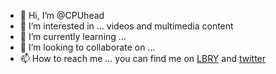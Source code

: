 - 👋 Hi, I’m @CPUhead
- 👀 I’m interested in ... videos and multimedia content
- 🌱 I’m currently learning ...
- 💞️ I’m looking to collaborate on ...
- 📫 How to reach me ... you can find me on [LBRY](https://odysee.com/@CPUhead:f?r=9jcK5Ymfu3VNRvbtwW6QSqVK8teVaMxX) and [twitter](https://twitter.com/iCPUhead)

<!---
CPUhead/CPUhead is a ✨ special ✨ repository because its `README.md` (this file) appears on your GitHub profile.
You can click the Preview link to take a look at your changes.
--->
